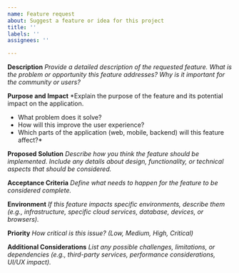 ```yaml
---
name: Feature request
about: Suggest a feature or idea for this project
title: ''
labels: ''
assignees: ''

---
```


**Description**
*Provide a detailed description of the requested feature. What is the problem or opportunity this feature addresses? Why is it important for the community or users?*

**Purpose and Impact**
*Explain the purpose of the feature and its potential impact on the application.
- What problem does it solve?
- How will this improve the user experience?
- Which parts of the application (web, mobile, backend) will this feature affect?*

**Proposed Solution**
*Describe how you think the feature should be implemented. Include any details about design, functionality, or technical aspects that should be considered.*

**Acceptance Criteria**
*Define what needs to happen for the feature to be considered complete.*

**Environment**
*If this feature impacts specific environments, describe them (e.g., infrastructure, specific cloud services, database, devices, or browsers).*

**Priority**
*How critical is this issue? (Low, Medium, High, Critical)*

**Additional Considerations**
*List any possible challenges, limitations, or dependencies (e.g., third-party services, performance considerations, UI/UX impact).*
